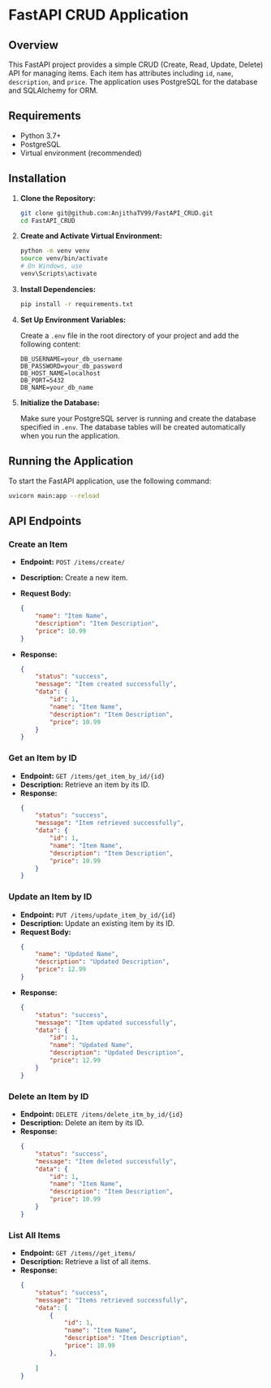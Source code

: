 # FastAPI CRUD Application

## Overview

This FastAPI project provides a simple CRUD (Create, Read, Update, Delete) API for managing items. Each item has attributes including `id`, `name`, `description`, and `price`. The application uses PostgreSQL for the database and SQLAlchemy for ORM.

## Requirements

- Python 3.7+
- PostgreSQL
- Virtual environment (recommended)

## Installation

1. **Clone the Repository:**

    ```sh
    git clone git@github.com:AnjithaTV99/FastAPI_CRUD.git
    cd FastAPI_CRUD
    ```

2. **Create and Activate Virtual Environment:**

    ```sh
    python -m venv venv
    source venv/bin/activate  
    # On Windows, use 
    venv\Scripts\activate
    ```

3. **Install Dependencies:**

    ```sh
    pip install -r requirements.txt
    ```

4. **Set Up Environment Variables:**

    Create a `.env` file in the root directory of your project and add the following content:

    ```plaintext
    DB_USERNAME=your_db_username
    DB_PASSWORD=your_db_password
    DB_HOST_NAME=localhost
    DB_PORT=5432
    DB_NAME=your_db_name
    ```

5. **Initialize the Database:**

    Make sure your PostgreSQL server is running and create the database specified in `.env`. The database tables will be created automatically when you run the application.

## Running the Application

To start the FastAPI application, use the following command:

```sh
uvicorn main:app --reload
```

## API Endpoints

### Create an Item

- **Endpoint:** `POST /items/create/`
- **Description:** Create a new item.
- **Request Body:**

    ```json
    {
        "name": "Item Name",
        "description": "Item Description",
        "price": 10.99
    }
    ```
- **Response:**
    ```json
    {
        "status": "success",
        "message": "Item created successfully",
        "data": {
            "id": 1,
            "name": "Item Name",
            "description": "Item Description",
            "price": 10.99
        }
    }
    ```

### Get an Item by ID

- **Endpoint:** `GET /items/get_item_by_id/{id}`
- **Description:** Retrieve an item by its ID.
- **Response:**
    ```json
    {
        "status": "success",
        "message": "Item retrieved successfully",
        "data": {
            "id": 1,
            "name": "Item Name",
            "description": "Item Description",
            "price": 10.99
        }
    }
    ```

### Update an Item by ID

- **Endpoint:** `PUT /items/update_item_by_id/{id}`
- **Description:** Update an existing item by its ID.
- **Request Body:**
    ```json
    {
        "name": "Updated Name",
        "description": "Updated Description",
        "price": 12.99
    }
    ```
- **Response:**
    ```json
    {
        "status": "success",
        "message": "Item updated successfully",
        "data": {
            "id": 1,
            "name": "Updated Name",
            "description": "Updated Description",
            "price": 12.99
        }
    }
    ```

### Delete an Item by ID

- **Endpoint:** `DELETE /items/delete_itm_by_id/{id}`
- **Description:** Delete an item by its ID.
- **Response:**
    ```json
    {
        "status": "success",
        "message": "Item deleted successfully",
        "data": {
            "id": 1,
            "name": "Item Name",
            "description": "Item Description",
            "price": 10.99
        }
    }
    ```

### List All Items

- **Endpoint:** `GET /items//get_items/`
- **Description:** Retrieve a list of all items.
- **Response:**
    ```json
    {
        "status": "success",
        "message": "Items retrieved successfully",
        "data": [
            {
                "id": 1,
                "name": "Item Name",
                "description": "Item Description",
                "price": 10.99
            },
            
        ]
    }
    ```
